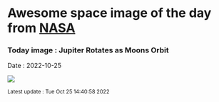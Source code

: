 
# Awesome space image of the day from [NASA](https://api.nasa.gov/)

### Today image : Jupiter Rotates as Moons Orbit
Date : 2022-10-25

![](https://www.youtube.com/embed/juloL5WeLrc?rel=0)

<small>Latest update : Tue Oct 25 14:40:58 2022</small>
        